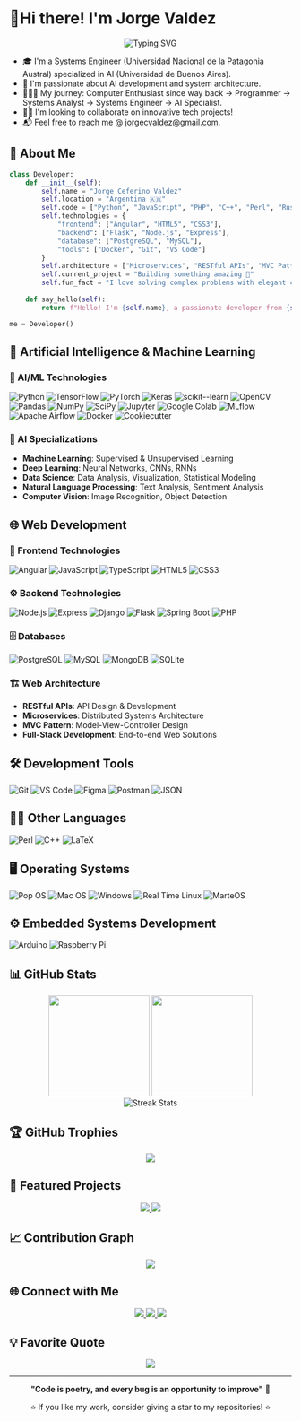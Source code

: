 # 🖖Hi there! I'm Jorge Valdez 

<div align="center">
  <img src="https://readme-typing-svg.herokuapp.com?font=Fira+Code&pause=1000&color=2F81F7&center=true&vCenter=true&width=450&lines=AI+Systems+Engineer;Former+Systems+Analyst;Passionate+Programmer;Computer+Enthusiast" alt="Typing SVG" />
</div>

- 🎓 I'm a Systems Engineer (Universidad Nacional de la Patagonia Austral) specialized in AI (Universidad de Buenos Aires).
- 🧠 I'm passionate about AI development and system architecture.
- 👨🏻‍💻 My journey:  Computer Enthusiast since way back → Programmer → Systems Analyst → Systems Engineer → AI Specialist.
- 🤝🏻 I'm looking to collaborate on innovative tech projects!
- 📬 Feel free to reach me @ jorgecvaldez@gmail.com.

## 🚀 About Me

```python
class Developer:
    def __init__(self):
        self.name = "Jorge Ceferino Valdez"
        self.location = "Argentina 🇦🇷"
        self.code = ["Python", "JavaScript", "PHP", "C++", "Perl", "Rust"]
        self.technologies = {
            "frontend": ["Angular", "HTML5", "CSS3"],
            "backend": ["Flask", "Node.js", "Express"],
            "database": ["PostgreSQL", "MySQL"],
            "tools": ["Docker", "Git", "VS Code"]
        }
        self.architecture = ["Microservices", "RESTful APIs", "MVC Pattern"]
        self.current_project = "Building something amazing 🚀"
        self.fun_fact = "I love solving complex problems with elegant code"
    
    def say_hello(self):
        return f"Hello! I'm {self.name}, a passionate developer from {self.location}"

me = Developer()
```

## 🧠 Artificial Intelligence & Machine Learning

### 🤖 AI/ML Technologies
![Python](https://img.shields.io/badge/-Python-3776AB?style=for-the-badge&logo=python&logoColor=white)
![TensorFlow](https://img.shields.io/badge/-TensorFlow-FF6F00?style=for-the-badge&logo=tensorflow&logoColor=white)
![PyTorch](https://img.shields.io/badge/-PyTorch-EE4C2C?style=for-the-badge&logo=pytorch&logoColor=white)
![Keras](https://img.shields.io/badge/-Keras-D00000?style=for-the-badge&logo=keras&logoColor=white)
![scikit--learn](https://img.shields.io/badge/-scikit--learn-F7931E?style=for-the-badge&logo=scikit-learn&logoColor=white)
![OpenCV](https://img.shields.io/badge/-OpenCV-5C3EE8?style=for-the-badge&logo=opencv&logoColor=white)
![Pandas](https://img.shields.io/badge/-Pandas-150458?style=for-the-badge&logo=pandas&logoColor=white)
![NumPy](https://img.shields.io/badge/-NumPy-013243?style=for-the-badge&logo=numpy&logoColor=white)
![SciPy](https://img.shields.io/badge/-SciPy-8CAAE6?style=for-the-badge&logo=scipy&logoColor=white)
![Jupyter](https://img.shields.io/badge/-Jupyter-F37626?style=for-the-badge&logo=jupyter&logoColor=white)
![Google Colab](https://img.shields.io/badge/-Google_Colab-F9AB00?style=for-the-badge&logo=google-colab&logoColor=white)
![MLflow](https://img.shields.io/badge/-MLflow-0194E2?style=for-the-badge&logo=mlflow&logoColor=white)
![Apache Airflow](https://img.shields.io/badge/-Apache_Airflow-017CEE?style=for-the-badge&logo=apache-airflow&logoColor=white)
![Docker](https://img.shields.io/badge/-Docker-2496ED?style=for-the-badge&logo=docker&logoColor=white)
![Cookiecutter](https://img.shields.io/badge/-Cookiecutter-D4AA00?style=for-the-badge&logo=cookiecutter&logoColor=white)

### 🔬 AI Specializations
- **Machine Learning**: Supervised & Unsupervised Learning
- **Deep Learning**: Neural Networks, CNNs, RNNs
- **Data Science**: Data Analysis, Visualization, Statistical Modeling
- **Natural Language Processing**: Text Analysis, Sentiment Analysis
- **Computer Vision**: Image Recognition, Object Detection

## 🌐 Web Development

### 🎨 Frontend Technologies
![Angular](https://img.shields.io/badge/-Angular-DD0031?style=for-the-badge&logo=angular&logoColor=white)
![JavaScript](https://img.shields.io/badge/-JavaScript-F7DF1E?style=for-the-badge&logo=javascript&logoColor=black)
![TypeScript](https://img.shields.io/badge/-TypeScript-3178C6?style=for-the-badge&logo=typescript&logoColor=white)
![HTML5](https://img.shields.io/badge/-HTML5-E34F26?style=for-the-badge&logo=html5&logoColor=white)
![CSS3](https://img.shields.io/badge/-CSS3-1572B6?style=for-the-badge&logo=css3&logoColor=white)

### ⚙️ Backend Technologies
![Node.js](https://img.shields.io/badge/-Node.js-339933?style=for-the-badge&logo=node.js&logoColor=white)
![Express](https://img.shields.io/badge/-Express-000000?style=for-the-badge&logo=express&logoColor=white)
![Django](https://img.shields.io/badge/-Django-092E20?style=for-the-badge&logo=django&logoColor=white)
![Flask](https://img.shields.io/badge/-Flask-000000?style=for-the-badge&logo=flask&logoColor=white)
![Spring Boot](https://img.shields.io/badge/-Spring_Boot-6DB33F?style=for-the-badge&logo=spring-boot&logoColor=white)
![PHP](https://img.shields.io/badge/-PHP-777BB4?style=for-the-badge&logo=php&logoColor=white)

### 🗄️ Databases
![PostgreSQL](https://img.shields.io/badge/-PostgreSQL-336791?style=for-the-badge&logo=postgresql&logoColor=white)
![MySQL](https://img.shields.io/badge/-MySQL-4479A1?style=for-the-badge&logo=mysql&logoColor=white)
![MongoDB](https://img.shields.io/badge/-MongoDB-47A248?style=for-the-badge&logo=mongodb&logoColor=white)
![SQLite](https://img.shields.io/badge/-SQLite-003B57?style=for-the-badge&logo=sqlite&logoColor=white)


### 🏗️ Web Architecture
- **RESTful APIs**: API Design & Development
- **Microservices**: Distributed Systems Architecture
- **MVC Pattern**: Model-View-Controller Design
- **Full-Stack Development**: End-to-end Web Solutions

<!-- ## ☁️ Cloud & DevOps

![AWS](https://img.shields.io/badge/-AWS-FF9900?style=for-the-badge&logo=amazon-aws&logoColor=white)
![Google Cloud](https://img.shields.io/badge/-Google_Cloud-4285F4?style=for-the-badge&logo=google-cloud&logoColor=white)
![Azure](https://img.shields.io/badge/-Azure-0078D4?style=for-the-badge&logo=microsoft-azure&logoColor=white)
![Docker](https://img.shields.io/badge/-Docker-2496ED?style=for-the-badge&logo=docker&logoColor=white)
![Kubernetes](https://img.shields.io/badge/-Kubernetes-326CE5?style=for-the-badge&logo=kubernetes&logoColor=white) -->

## 🛠️ Development Tools

![Git](https://img.shields.io/badge/-Git-F05032?style=for-the-badge&logo=git&logoColor=white)
![VS Code](https://img.shields.io/badge/-VS_Code-007ACC?style=for-the-badge&logo=visual-studio-code&logoColor=white)
![Figma](https://img.shields.io/badge/-Figma-F24E1E?style=for-the-badge&logo=figma&logoColor=white)
![Postman](https://img.shields.io/badge/-Postman-FF6C37?style=for-the-badge&logo=postman&logoColor=white)
![JSON](https://img.shields.io/badge/-JSON-000000?style=for-the-badge&logo=json&logoColor=white)

## 😶‍🌫️ Other Languages

![Perl](https://img.shields.io/badge/-Perl-39457E?style=for-the-badge&logo=perl&logoColor=white)
![C++](https://img.shields.io/badge/-C++-00599C?style=for-the-badge&logo=cplusplus&logoColor=white)
![LaTeX](https://img.shields.io/badge/-LaTeX-43a34b?style=for-the-badge&logo=latex&logoColor=white)
<!-- ![Python](https://img.shields.io/badge/-Python-3776AB?style=for-the-badge&logo=python&logoColor=white)
![JavaScript](https://img.shields.io/badge/-JavaScript-F7DF1E?style=for-the-badge&logo=javascript&logoColor=black)
![TypeScript](https://img.shields.io/badge/-TypeScript-3178C6?style=for-the-badge&logo=typescript&logoColor=white)
![PHP](https://img.shields.io/badge/-PHP-777BB4?style=for-the-badge&logo=php&logoColor=white) -->

## 🖥️ Operating Systems

![Pop OS](https://img.shields.io/badge/-pop_os-48B9C7?style=for-the-badge&logo=popos&logoColor=white)
![Mac OS](https://img.shields.io/badge/-macOS-000000?style=for-the-badge&logo=macos&logoColor=white)
![Windows](https://img.shields.io/badge/-windows-0078d7?style=for-the-badge&logo=windows&logoColor=white)
![Real Time Linux](https://img.shields.io/badge/-Real%20Time%20Linux-00BFFF?style=for-the-badge&logo=linux&logoColor=white)
![MarteOS](https://img.shields.io/badge/-MarteOS-FF4500?style=for-the-badge&logo=mars&logoColor=white)


## ⚙️ Embedded Systems Development

<!-- ![C++](https://img.shields.io/badge/-C++-00599C?style=for-the-badge&logo=cplusplus&logoColor=white) -->
![Arduino](https://img.shields.io/badge/-Arduino-00979D?style=for-the-badge&logo=arduino&logoColor=white)
![Raspberry Pi](https://img.shields.io/badge/-Raspberry%20Pi-C51A4A?style=for-the-badge&logo=raspberry-pi&logoColor=white)

## 📊 GitHub Stats

<div align="center">
  <img height="180em" src="https://github-readme-stats-sigma-five.vercel.app/api?username=jorgeceferinovaldez&show_icons=true&theme=tokyonight&include_all_commits=true&count_private=true"/>
  <img height="180em" src="https://github-readme-stats-sigma-five.vercel.app/api/top-langs/?username=jorgeceferinovaldez&layout=compact&langs_count=8&theme=tokyonight"/>
</div>

<div align="center">
  <img src="https://github-readme-streak-stats.herokuapp.com/?user=jorgeceferinovaldez&theme=tokyonight" alt="Streak Stats"/>
</div>

## 🏆 GitHub Trophies

<div align="center">
  <img src="https://github-profile-trophy.vercel.app/?username=jorgeceferinovaldez&theme=tokyonight&no-frame=true&column=7"/>
</div>

## 🌟 Featured Projects

<div align="center">
  <a href="https://github.com/jorgeceferinovaldez/project-1">
    <img src="https://github-readme-stats.vercel.app/api/pin/?username=YOUR_USERNAME&repo=project-1&theme=tokyonight" />
  </a>
  <a href="https://github.com/jorgeceferinovaldez/project-2">
    <img src="https://github-readme-stats.vercel.app/api/pin/?username=YOUR_USERNAME&repo=project-2&theme=tokyonight" />
  </a>
</div>

## 📈 Contribution Graph

<div align="center">
  <img src="https://github-readme-activity-graph.vercel.app/graph?username=jorgeceferinovaldez&theme=tokyo-night&bg_color=1a1b27&hide_border=true" />
</div>

## 🌐 Connect with Me

<div align="center">
  <a href="https://linkedin.com/in/jorge-valdez-4184b24/" target="_blank">
    <img src="https://img.shields.io/badge/-LinkedIn-0077B5?style=for-the-badge&logo=linkedin&logoColor=white"/>
  </a>
  <a href="https://instagram.com/jorgeceferinovaldez" target="_blank">
    <img src="https://img.shields.io/badge/-Instagram-E4405F?style=for-the-badge&logo=instagram&logoColor=white"/>
  </a>
  <a href="mailto:jorgecvaldez@gmail.com" target="_blank">
    <img src="https://img.shields.io/badge/-Gmail-D14836?style=for-the-badge&logo=gmail&logoColor=white"/>
  </a>

</div>

## 💡 Favorite Quote

<div align="center">
  <img src="https://quotes-github-readme.vercel.app/api?type=horizontal&theme=tokyonight" />
</div>

---

<div align="center">
  
  **"Code is poetry, and every bug is an opportunity to improve"** 🚀
  
  ⭐ If you like my work, consider giving a star to my repositories! ⭐
  
</div>